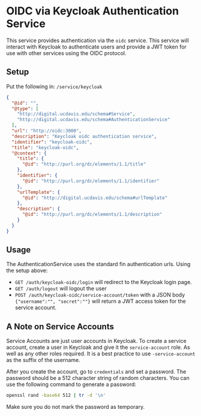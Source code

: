 # OIDC via Keycloak Authentication Service

This service provides authentication via the `oidc` service.  This service will interact with Keycloak to authenticate users and provide a JWT token for use with other services using the OIDC protocol.

## Setup

Put the following in: `/service/keycloak`

```json
{
  "@id": "",
  "@type": [
    "http://digital.ucdavis.edu/schema#Service",
    "http://digital.ucdavis.edu/schema#AuthenticationService"
  ],
  "url": "http://oidc:3000",
  "description": "Keycloak oidc authentication service",
  "identifier": "keycloak-oidc",
  "title": "keycloak-oidc",
  "@context": {
    "title": {
      "@id": "http://purl.org/dc/elements/1.1/title"
    },
    "identifier": {
      "@id": "http://purl.org/dc/elements/1.1/identifier"
    },
    "urlTemplate": {
      "@id": "http://digital.ucdavis.edu/schema#urlTemplate"
    },
    "description": {
      "@id": "http://purl.org/dc/elements/1.1/description"
    }
  }
}
```

## Usage

The AuthenticationService uses the standard fin authentication urls.  Using the setup above:

  - `GET /auth/keycloak-oidc/login` will redirect to the Keycloak login page.
  - `GET /auth/logout` will logout the user
  - `POST /auth/keycloak-oidc/service-account/token` with a JSON body `{"username":"", "secret":""}` will return a JWT access token for the service account.


## A Note on Service Accounts

Service Accounts are just user accounts in Keycloak. To create a service account, create a user in Keycloak and give it the `service-account` role.  As well as any other roles required.  It is a best practice to use `-service-account` as the suffix of the username.

After you create the account, go to `credentials` and set a password.  The password should be a 512 character string of random characters.  You can use the following command to generate a password:

```bash
openssl rand -base64 512 | tr -d '\n'
```

Make sure you do not mark the password as temporary.